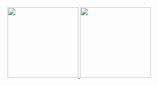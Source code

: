 <div>
  
  <a href="https://github.com/oparyzek"> 
  <img height="160em" src="https://github-readme-stats.vercel.app/api?username=oparyzek&show_icons=true&theme=github_dark&include_all_commits=true&count_private=true"/> 
  <img height="160em" src="https://github-readme-stats.vercel.app/api/top-langs/?username=oparyzek&layout-compact&langs_count=8&theme=github_dark" /> 
  

</div>
